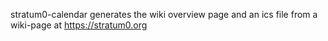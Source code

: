 stratum0-calendar generates the wiki overview page and an ics file from a wiki-page at https://stratum0.org
